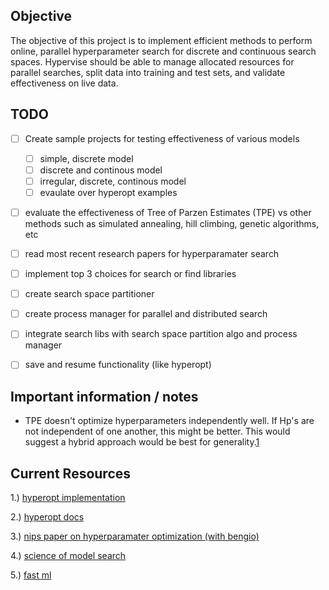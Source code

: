 ## Objective
The objective of this project is to implement efficient methods to
perform online, parallel hyperparameter search for discrete and
continuous search spaces. Hypervise should be able to manage allocated
resources for parallel searches, split data into training and test sets,
and validate effectiveness on live data.


## TODO
- [ ] Create sample projects for testing effectiveness of various models
  - [ ] simple, discrete model
  - [ ] discrete and continous model
  - [ ] irregular, discrete, continous model
  - [ ] evaulate over hyperopt examples
- [ ] evaluate the effectiveness of Tree of Parzen Estimates (TPE) vs
other methods such as simulated annealing, hill climbing, genetic
algorithms, etc
- [ ] read most recent research papers for hyperparamater search
- [ ] implement top 3 choices for search or find libraries
- [ ] create search space partitioner
- [ ] create process manager for parallel and distributed search
- [ ] integrate search libs with search space partition algo and process
 manager
- [ ] save and resume functionality (like hyperopt)


## Important information / notes
- TPE doesn't optimize hyperparameters independently well. If Hp's are
not independent of one another, this might be better. This would suggest
a hybrid approach would be best for generality.[1]



## Current Resources
1.) [hyperopt implementation](https://github.com/hyperopt/hyperopt)

2.) [hyperopt docs](http://hyperopt.github.io/hyperopt/)

3.) [nips paper on hyperparamater optimization (with bengio)](https://papers.nips.cc/paper/4443-algorithms-for-hyper-parameter-optimization.pdf)

4.) [science of model search](https://arxiv.org/pdf/1209.5111.pdf)

5.) [fast ml](http://fastml.com/optimizing-hyperparams-with-hyperopt/)

[1]: http://fastml.com/optimizing-hyperparams-with-hyperopt/
